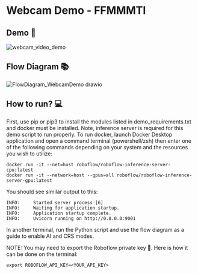# Webcam Demo - FFMMMTI

## Demo :movie_camera:
![webcam_video_demo](https://github.com/Naif-Ganadily/Friend-or-Foe-Multi-Modal-Military-Target-Identification/assets/29029748/72592ca6-23e7-4f08-81c1-e2fccd30b905)

## Flow Diagram 📚
![FlowDiagram_WebcamDemo drawio](https://github.com/Naif-Ganadily/Friend-or-Foe-Multi-Modal-Military-Target-Identification/assets/29029748/401c1fcc-d740-40aa-9f0d-2adfae329804)

## How to run? :computer:
First, use pip or pip3 to install the modules listed in demo_requirements.txt and docker must be installed. Note, inference server is required for this demo script to run properly. To run docker, launch Docker Desktop application and open a command terminal (powershell/zsh) then enter one of the following commands depending on your system and the resources you wish to utilize:
```
docker run -it --net=host roboflow/roboflow-inference-server-cpu:latest
docker run -it --network=host --gpus=all roboflow/roboflow-inference-server-gpu:latest
```

You should see similar output to this: 
``` 
INFO:     Started server process [6]
INFO:     Waiting for application startup.
INFO:     Application startup complete.
INFO:     Uvicorn running on http://0.0.0.0:9001
```

In another terminal, run the Python script and use the flow diagram as a guide to enable AI and CRS modes.

NOTE: You may need to export the Roboflow private key :key:. Here is how it can be done on the terminal: 
```
export ROBOFLOW_API_KEY=<YOUR_API_KEY>
```

